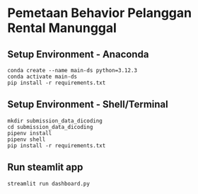 # Pemetaan Behavior Pelanggan Rental Manunggal

## Setup Environment - Anaconda
```
conda create --name main-ds python=3.12.3
conda activate main-ds
pip install -r requirements.txt
```

## Setup Environment - Shell/Terminal
```
mkdir submission_data_dicoding
cd submission_data_dicoding
pipenv install
pipenv shell
pip install -r requirements.txt
```

## Run steamlit app
```
streamlit run dashboard.py
```